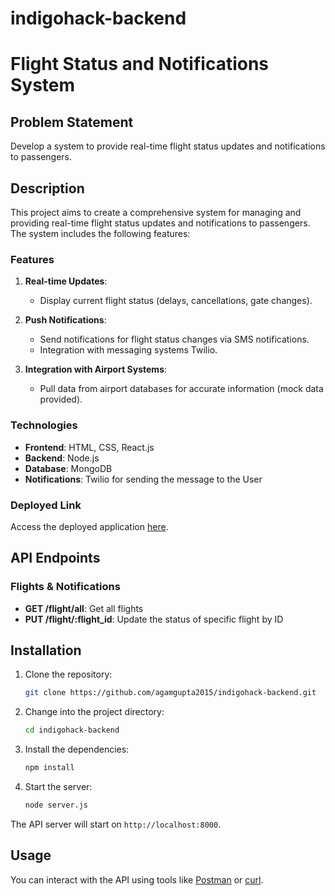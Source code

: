 # indigohack-backend

# Flight Status and Notifications System

## Problem Statement

Develop a system to provide real-time flight status updates and notifications to passengers.

## Description

This project aims to create a comprehensive system for managing and providing real-time flight status updates and notifications to passengers. The system includes the following features:

### Features

1. **Real-time Updates**: 
    - Display current flight status (delays, cancellations, gate changes).

2. **Push Notifications**: 
    - Send notifications for flight status changes via SMS notifications.
    - Integration with messaging systems Twilio.

3. **Integration with Airport Systems**: 
    - Pull data from airport databases for accurate information (mock data provided).

### Technologies

- **Frontend**: HTML, CSS, React.js
- **Backend**: Node.js
- **Database**: MongoDB
- **Notifications**: Twilio for sending the message to the User

### Deployed Link

Access the deployed application [here](https://indigohack-backend.onrender.com/).

## API Endpoints

### Flights & Notifications

- **GET /flight/all**: Get all flights
- **PUT /flight/:flight_id**: Update the status of specific flight by ID

## Installation

1. Clone the repository:

    ```bash
    git clone https://github.com/agamgupta2015/indigohack-backend.git
    ```

2. Change into the project directory:

    ```bash
    cd indigohack-backend
    ```

3. Install the dependencies:

    ```bash
    npm install
    ```

4. Start the server:

    ```bash
    node server.js
    ```

The API server will start on `http://localhost:8000`.

## Usage

You can interact with the API using tools like [Postman](https://www.postman.com/) or [curl](https://curl.se/).
